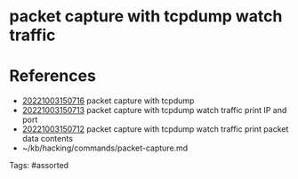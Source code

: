 # packet capture with tcpdump watch traffic

# References
- [20221003150716](/zet/20221003150716/) packet capture with tcpdump
- [20221003150713](/zet/20221003150713/) packet capture with tcpdump watch traffic print IP and port
- [20221003150712](/zet/20221003150712/) packet capture with tcpdump watch traffic print packet data contents
- ~/kb/hacking/commands/packet-capture.md

Tags:
    #assorted

